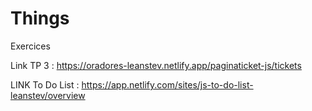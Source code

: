 # Things
Exercices

Link TP 3 : https://oradores-leanstev.netlify.app/paginaticket-js/tickets

LINK To Do List : https://app.netlify.com/sites/js-to-do-list-leanstev/overview
